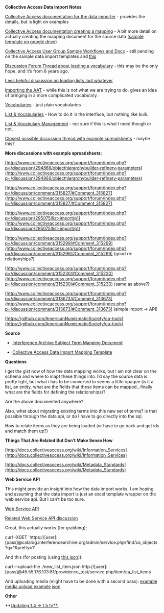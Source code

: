 **Collective Access Data Import Notes**

[Collective Access documentation for the data importer](http://docs.collectiveaccess.org/wiki/Data_Importer)  -  provides the details, but is light on examples

[Collective Access documentation creating a mapping](http://docs.collectiveaccess.org/wiki/Data_Import:_Creating_and_Running_a_Mapping) - A bit more detail on actually creating the mapping document for the source data ([sample template on google drive](https://docs.google.com/spreadsheets/d/11b_0rkUTm6kTfsC81qICYI6TMlJJ_0JZR9hJODwvEr8/edit))

[Collective Access User Group Sample Workflows and Docs](https://collectiveaccessusers.wordpress.com/sample-documents/) - still pending on the sample data import templates and [this](http://emerging.commons.gc.cuny.edu/2014/11/collectiveaccess-workflow/)

[Discussion Forum Thread about loading a vocabulary](http://www.collectiveaccess.org/support/forum/index.php?p=/discussion/63/load-a-vocabulary) - this may be the only hope, and it’s from 8 years ago.

[Less helpful discussion on loading lists, but whatever](http://collectiveaccess.org/support/forum/index.php?p=/discussion/294513/generating-lists-and-vocabularies-from-imported-dataset)

[Importing the AAT](http://www.collectiveaccess.org/support/forum/?p=/discussion/147/importing-the-aat-thesaurus) - while this is not what we are trying to do, gives an idea of bringing in a more complicated vocabulary.

[Vocabularies](http://docs.collectiveaccess.org/wiki/Vocabularies) - just plain vocabularies

[List & Vocabularies](http://docs.collectiveaccess.org/wiki/Lists_and_Vocabularies) - How to do it in the interface, but nothing like bulk.

[List & Vocabulary Management](http://docs.collectiveaccess.org/wiki/List_and_Vocabulary_Management) - not sure if this is what I need though or not.

[Closest possible discussion thread with example spreadsheets](http://www.collectiveaccess.org/support/forum/index.php?p=/discussion/294645/import-mapping-issues) - maybe this?

**More discussions with example spreadsheets:**

[http://www.collectiveaccess.org/support/forum/index.php?p=/discussion/294866/objecthierarchybuilder-refinery-parameters](http://www.collectiveaccess.org/support/forum/index.php?p=/discussion/294866/objecthierarchybuilder-refinery-parameters)

[http://www.collectiveaccess.org/support/forum/index.php?p=/discussion/comment/315827/#Comment_315827](http://www.collectiveaccess.org/support/forum/index.php?p=/discussion/comment/315827/#Comment_315827)

[http://www.collectiveaccess.org/support/forum/index.php?p=/discussion/295075/list-import/p1](http://www.collectiveaccess.org/support/forum/index.php?p=/discussion/295075/list-import/p1)

[http://www.collectiveaccess.org/support/forum/index.php?p=/discussion/comment/315299/#Comment_315299](http://www.collectiveaccess.org/support/forum/index.php?p=/discussion/comment/315299/#Comment_315299) (good re: relationships?)

[http://www.collectiveaccess.org/support/forum/index.php?p=/discussion/comment/315230/#Comment_315230](http://www.collectiveaccess.org/support/forum/index.php?p=/discussion/comment/315230/#Comment_315230) (same as above?)

[http://www.collectiveaccess.org/support/forum/index.php?p=/discussion/comment/313673/#Comment_313673](http://www.collectiveaccess.org/support/forum/index.php?p=/discussion/comment/313673/#Comment_313673) (simple import -> API)

[https://github.com/AmericanNumismaticSociety/ca-tools](https://github.com/AmericanNumismaticSociety/ca-tools)

**Source**

* [Interference Archive Subject Term Mapping Document](https://docs.google.com/spreadsheets/d/11b_0rkUTm6kTfsC81qICYI6TMlJJ_0JZR9hJODwvEr8/edit#gid=0)

* [Collective Access Data Import Mapping Template](https://docs.google.com/spreadsheets/d/1hblyFxv30kL96JN7EWILLayxq1kAyvXAKVNAcG7ZAnw/edit?usp=sharing)

**Questions**

I get the gist now of how the data mapping works, but I am not clear on the schema and where to mapt these things into. I’d say the source data is pretty light, but what i has to be converted to seems a little opaque (is it a list, an entity, what are the fields that these items can be mapped...finally what are the fields for defining the relationships)?

Are the above documented anywhere?

Also, what about migrating existing terms into this new set of terms? Is that possible through the data api, or do I have to go directly into the sql. 

How to relate items as they are being loaded (or have to go back and get ids and match them up?)

**Things That Are Related But Don’t Make Sense How**

[http://docs.collectiveaccess.org/wiki/Information_Services](http://docs.collectiveaccess.org/wiki/Information_Services)

[http://docs.collectiveaccess.org/wiki/Metadata_Standards](http://docs.collectiveaccess.org/wiki/Metadata_Standards)

**Web Service API**

This might provide an insight into how the data import works. I am hoping and assuming that the data import is just an excel template wrapper on the web service api. But I can’t be too sure.

[Web Service API](http://docs.collectiveaccess.org/wiki/Web_Service_API)

[Related Web Service API discussion](http://www.collectiveaccess.org/support/forum/index.php?p=/discussion/293482/creating-new-ca-list-items-using-the-web-service-api) 

Great, this actually works (for grabbing):

curl -XGET 'https://[user]:[pass]@catalog.interferencearchive.org/admin/service.php/find/ca_objects?q=*&pretty=1'

And this (for posting (using [this json](http://pastebin.com/QZzGjgzy))):

curl --upload-file ./new_list_item.json http://[user]:[pass]@45.55.176.103:81/providence_test/service.php/item/ca_list_items

And uploading media (might have to be done with a second pass): [example media upload example json](https://gist.github.com/stefankeidel/1280e7e0864f883b8819)

**Other**

**[Updating 1.4 -> 1.5 fy**i](http://collectiveaccess.org/support/forum/index.php?p=/discussion/294880/upgrading-providence-from-1-4-to-1-5-1)[ ](http://collectiveaccess.org/support/forum/index.php?p=/discussion/294880/upgrading-providence-from-1-4-to-1-5-1)

